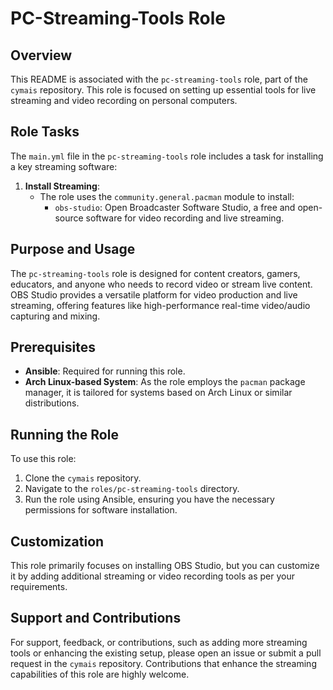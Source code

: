 # PC-Streaming-Tools Role

## Overview
This README is associated with the `pc-streaming-tools` role, part of the `cymais` repository. This role is focused on setting up essential tools for live streaming and video recording on personal computers.

## Role Tasks
The `main.yml` file in the `pc-streaming-tools` role includes a task for installing a key streaming software:

1. **Install Streaming**:
   - The role uses the `community.general.pacman` module to install:
     - `obs-studio`: Open Broadcaster Software Studio, a free and open-source software for video recording and live streaming.

## Purpose and Usage
The `pc-streaming-tools` role is designed for content creators, gamers, educators, and anyone who needs to record video or stream live content. OBS Studio provides a versatile platform for video production and live streaming, offering features like high-performance real-time video/audio capturing and mixing.

## Prerequisites
- **Ansible**: Required for running this role.
- **Arch Linux-based System**: As the role employs the `pacman` package manager, it is tailored for systems based on Arch Linux or similar distributions.

## Running the Role
To use this role:
1. Clone the `cymais` repository.
2. Navigate to the `roles/pc-streaming-tools` directory.
3. Run the role using Ansible, ensuring you have the necessary permissions for software installation.

## Customization
This role primarily focuses on installing OBS Studio, but you can customize it by adding additional streaming or video recording tools as per your requirements.

## Support and Contributions
For support, feedback, or contributions, such as adding more streaming tools or enhancing the existing setup, please open an issue or submit a pull request in the `cymais` repository. Contributions that enhance the streaming capabilities of this role are highly welcome.